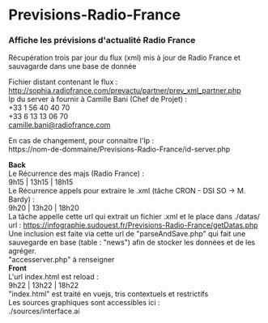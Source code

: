 # Previsions-Radio-France
<h3>Affiche les prévisions d'actualité Radio France</h3>

Récupération trois par jour du flux (xml) mis à jour de Radio France et sauvagarde dans une base de donnée

Fichier distant contenant le flux : </br>
http://sophia.radiofrance.com/prevactu/partner/prev_xml_partner.php </br>
Ip du server à fournir à Camille Bani (Chef de Projet) :</br>
+33 1 56 40 40 70</br>
+33 6 13 13 06 70</br>
camille.bani@radiofrance.com </br>

En cas de changement, pour connaitre l'Ip : </br>
https://nom-de-dommaine/Previsions-Radio-France/id-server.php</br>

<strong>Back</strong></br>
Le Récurrence des majs (Radio France) :</br>
9h15 | 13h15 | 18h15</br>
Le Récurrence appels pour extraire le .xml (tâche CRON - DSI SO -> M. Bardy) :</br>
9h20 | 13h20 | 18h20</br>
La tâche appelle cette url qui extrait un fichier .xml et le place dans ./datas/</br>
url : https://infographie.sudouest.fr/Previsions-Radio-France/getDatas.php</br>
Une inclusion est faite via cette url de "parseAndSave.php" qui fait une sauvegarde en base (table : "news") afin de stocker les données et de les agréger.</br>
"accesserver.php" à renseigner</br>
<strong>Front</strong></br>
L'url index.html est reload :</br>
9h22 | 13h22 | 18h22</br>
"index.html" est traité en vuejs, tris contextuels et restrictifs</br>
Les sources graphiques sont accessibles ici :</br>
 ./sources/interface.ai

